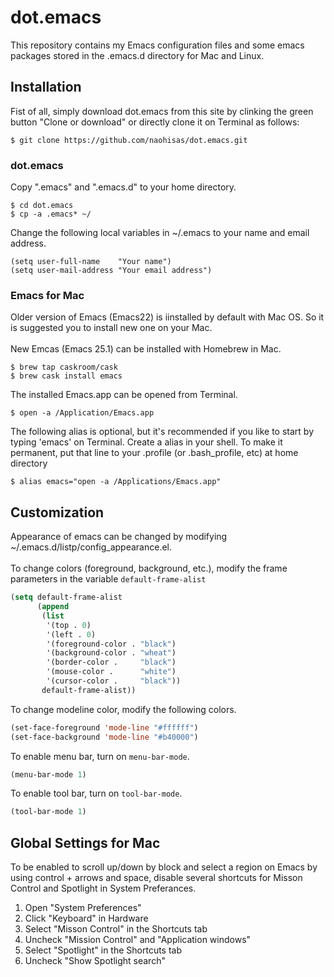 # dot.emacs

This repository contains my Emacs configuration files and some emacs packages stored in the .emacs.d directory for Mac and Linux.

## Installation
Fist of all, simply download dot.emacs from this site by clinking the green button "Clone or download" or directly clone it on Terminal as follows:
```
$ git clone https://github.com/naohisas/dot.emacs.git
```
### dot.emacs
Copy ".emacs" and ".emacs.d" to your home directory.
```
$ cd dot.emacs
$ cp -a .emacs* ~/
```
Change the following local variables in ~/.emacs to your name and email address.
```cl:.emacs
(setq user-full-name    "Your name")
(setq user-mail-address "Your email address")
```
### Emacs for Mac
Older version of Emacs (Emacs22) is iinstalled by default with Mac OS. So it is suggested you to install new one on your Mac.
<br><br>
New Emcas (Emacs 25.1) can be installed with Homebrew in Mac.
```
$ brew tap caskroom/cask
$ brew cask install emacs
```
The installed Emacs.app can be opened from Terminal.
```
$ open -a /Application/Emacs.app
```
The following alias is optional, but it's recommended if you like to start by typing 'emacs' on Terminal. Create a alias in your shell. To make it permanent, put that line to your .profile (or .bash_profile, etc) at home directory
```
$ alias emacs="open -a /Applications/Emacs.app"
```

## Customization
Appearance of emacs can be changed by modifying ~/.emacs.d/listp/config_appearance.el.
<br><br>
To change colors (foreground, background, etc.), modify the frame parameters in the variable `default-frame-alist`
```cl:config_appearance.el
(setq default-frame-alist
      (append
       (list
        '(top . 0)
        '(left . 0)
        '(foreground-color . "black")
        '(background-color . "wheat")
        '(border-color .     "black")
        '(mouse-color .      "white")
        '(cursor-color .     "black"))
       default-frame-alist))
```
To change modeline color, modify the following colors.
```cl:config_appearance.el
(set-face-foreground 'mode-line "#ffffff")
(set-face-background 'mode-line "#b40000")
```
To enable menu bar, turn on `menu-bar-mode`.
```cl:config_appearance.el
(menu-bar-mode 1)
```
To enable tool bar, turn on `tool-bar-mode`.
```cl:config_appearance.el
(tool-bar-mode 1)
```
## Global Settings for Mac
To be enabled to scroll up/down by block and select a region on Emacs by using control + arrows and space, disable several shortcuts for Misson Control and Spotlight in System Preferances.
1. Open "System Preferences"
1. Click "Keyboard" in Hardware
1. Select "Misson Control" in the Shortcuts tab
1. Uncheck "Mission Control" and "Application windows"
1. Select "Spotlight" in the Shortcuts tab
1. Uncheck "Show Spotlight search"
